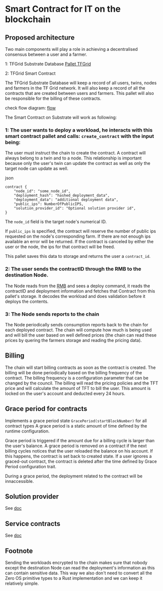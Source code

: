 # Smart Contract for IT on the blockchain

## Proposed architecture

Two main components will play a role in achieving a decentralised consensus between a user and a farmer.

1: TFGrid Substrate Database [Pallet TFGrid](../pallet-tfgrid/readme.md)

2: TFGrid Smart Contract

The TFGrid Substrate Database will keep a record of all users, twins, nodes and farmers in the TF Grid network. It will also keep a record of all the contracts that are created between users and farmers. This pallet will also be responsible for the billing of these contracts.

check flow diagram: [flow](./flow.png)

The Smart Contract on Substrate will work as following:

### 1: The user wants to deploy a workload, he interacts with this smart contract pallet and calls: `create_contract` with the input being:

The user must instruct the chain to create the contract. A contract will always belong to a twin and to a node. This relationship is important because only the user's twin can update the contract as well as only the target node can update as well.

json

```
contract {
    "node_id": "some_node_id",
    "deployment_hash": "hashed_deployment_data",
	"deployment_data": "additional deployment data",
    "public_ips": NumberOfPublicIPS,
	"solution_provider_id": "Optional solution provider id",
}
```

The `node_id` field is the target node's numerical ID.

If `public_ips` is specified, the contract will reserve the number of public ips requested on the node's corresponding farm. If there are not enough ips available an error will be returned. If the contract is canceled by either the user or the node, the ips for that contract will be freed.

This pallet saves this data to storage and returns the user a `contract_id`.

### 2: The user sends the contractID through the RMB to the destination Node.

The Node reads from the [RMB](https://github.com/threefoldtech/rmb) and sees a deploy command, it reads the contractID and deployment information and fetches that Contract from this pallet's storage. It decodes the workload and does validation before it deploys the contents. 

### 3: The Node sends reports to the chain

The Node periodically sends consumption reports back to the chain for each deployed contract. The chain will compute how much is being used and will bill the user based on well defined prices (the chain can read these prices by quering the farmers storage and reading the pricing data).

## Billing

The chain will start billing contracts as soon as the contract is created. The billing will be done periodically based on the billing frequency of the contract. The billing frequency is a configuration parameter that can be changed by the council. The billing will read the pricing policies and the TFT price and will calculate the amount of TFT to bill the user. This amount is locked on the user's account and deducted every 24 hours.

## Grace period for contracts

Implements a grace period state `GracePeriod(startBlockNumber)` for all contract types
A grace period is a static amount of time defined by the runtime configuration.

Grace period is triggered if the amount due for a billing cycle is larger than the user's balance.
A grace period is removed on a contract if the next billing cycles notices that the user reloaded the balance on his account.
If this happens, the contract is set back to created state. If a user ignores a graced-out contract, the contract is deleted after the time defined by Grace Period configuration trait.

During a grace period, the deployment related to the contract will be innaccessible.

## Solution provider

See [doc](./solution_provider.md)

## Service contracts

See [doc](./service_consumer_contract_spec.md)

## Footnote

Sending the workloads encrypted to the chain makes sure that nobody except the destination Node can read the deployment's information as this can contain sensitive data. This way we also don't need to convert all the Zero OS primitive types to a Rust implementation and we can keep it relatively simple.
